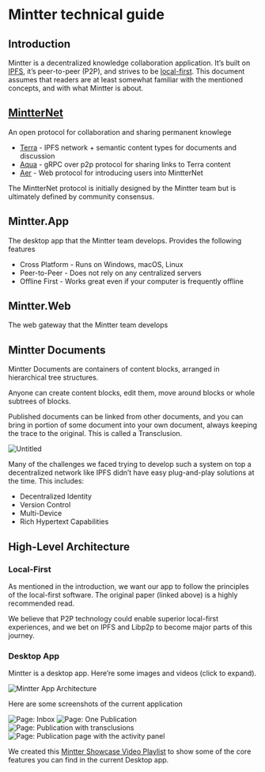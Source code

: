 # Mintter technical guide

## Introduction

Mintter is a decentralized knowledge collaboration application. It’s built on [IPFS](https://ipfs.tech), it’s peer-to-peer (P2P), and strives to be [local-first](https://www.inkandswitch.com/local-first/). This document assumes that readers are at least somewhat familiar with the mentioned concepts, and with what Mintter is about.


## [MintterNet](./mintternet)

An open protocol for collaboration and sharing permanent knowlege

- [Terra](./mintternet-terra) - IPFS network + semantic content types for documents and discussion
- [Aqua](./mintternet-aqua) - gRPC over p2p protocol for sharing links to Terra content
- [Aer](./mintternet-aer) - Web protocol for introducing users into MintterNet

The MintterNet protocol is initially designed by the Mintter team but is ultimately defined by community consensus.

## Mintter.App

The desktop app that the Mintter team develops. Provides the following features

- Cross Platform - Runs on Windows, macOS, Linux
- Peer-to-Peer - Does not rely on any centralized servers
- Offline First - Works great even if your computer is frequently offline

## Mintter.Web

The web gateway that the Mintter team develops


## Mintter Documents

Mintter Documents are containers of content blocks, arranged in hierarchical tree structures.

Anyone can create content blocks, edit them, move around blocks or whole subtrees of blocks.

Published documents can be linked from other documents, and you can bring in portion of some document into your own document, always keeping the trace to the original. This is called a Transclusion.

![Untitled](assets/minnter-technical-guide-1.png)

Many of the challenges we faced trying to develop such a system on top a decentralized network like IPFS didn’t have easy plug-and-play solutions at the time. This includes:

- Decentralized Identity
- Version Control
- Multi-Device
- Rich Hypertext Capabilities

## High-Level Architecture

### Local-First

As mentioned in the introduction, we want our app to follow the principles of the local-first software. The original paper (linked above) is a highly recommended read.

We believe that P2P technology could enable superior local-first experiences, and we bet on IPFS and Libp2p to become major parts of this journey.

### Desktop App

Mintter is a desktop app. Here’re some images and videos (click to expand).

![Mintter App Architecture](assets/diagram-app-architecture.png)

Here are some screenshots of the current application

![Page: Inbox](assets/ui-inbox.png)
![Page: One Publication](assets/ui-publication.png)
![Page: Publication with transclusions](assets/ui-transclusions.png)
![Page: Publication page with the activity panel](assets/ui-publication-and-activity.png)

We created this [Mintter Showcase Video Playlist](https://www.youtube.com/playlist?list=PL_Q4x-stM4VLRlMN3xxtN_uj5KesC6DNU) to show some of the core features you can find in the current Desktop app.